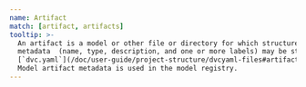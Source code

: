 ```yaml
---
name: Artifact
match: [artifact, artifacts]
tooltip: >-
  An artifact is a model or other file or directory for which structured
  metadata  (name, type, description, and one or more labels) may be stored in
  [`dvc.yaml`](/doc/user-guide/project-structure/dvcyaml-files#artifacts) files.
  Model artifact metadata is used in the model registry.
---
```

